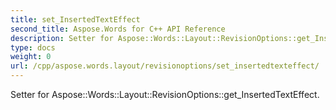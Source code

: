 ```yaml
---
title: set_InsertedTextEffect
second_title: Aspose.Words for C++ API Reference
description: Setter for Aspose::Words::Layout::RevisionOptions::get_InsertedTextEffect. 
type: docs
weight: 0
url: /cpp/aspose.words.layout/revisionoptions/set_insertedtexteffect/
---
```


Setter for Aspose::Words::Layout::RevisionOptions::get_InsertedTextEffect. 

